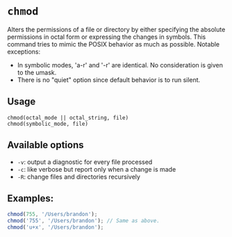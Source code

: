 # `chmod`

Alters the permissions of a file or directory by either specifying the
absolute permissions in octal form or expressing the changes in symbols.
This command tries to mimic the POSIX behavior as much as possible.
Notable exceptions:

 + In symbolic modes, 'a-r' and '-r' are identical.  No consideration is given to the umask.
 + There is no "quiet" option since default behavior is to run silent.

## Usage

    chmod(octal_mode || octal_string, file)
    chmod(symbolic_mode, file)

## Available options
 + `-v`: output a diagnostic for every file processed
 + `-c`: like verbose but report only when a change is made
 + `-R`: change files and directories recursively

## Examples:

```javascript
chmod(755, '/Users/brandon');
chmod('755', '/Users/brandon'); // Same as above.
chmod('u+x', '/Users/brandon');
```
